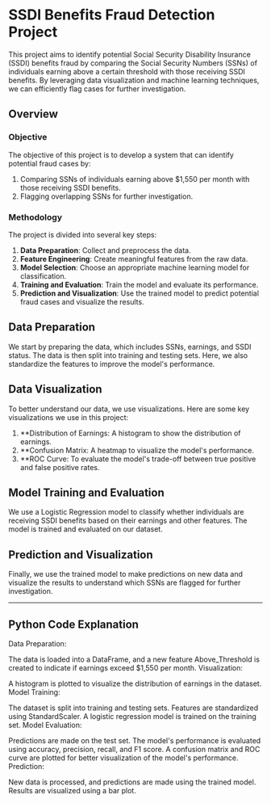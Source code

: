 # SSDI Benefits Fraud Detection Project

This project aims to identify potential Social Security Disability Insurance (SSDI) benefits fraud by comparing the Social Security Numbers (SSNs) of individuals earning above a certain threshold with those receiving SSDI benefits. By leveraging data visualization and machine learning techniques, we can efficiently flag cases for further investigation.

## Overview

### Objective

The objective of this project is to develop a system that can identify potential fraud cases by:
1. Comparing SSNs of individuals earning above $1,550 per month with those receiving SSDI benefits.
2. Flagging overlapping SSNs for further investigation.

### Methodology

The project is divided into several key steps:
1. **Data Preparation**: Collect and preprocess the data.
2. **Feature Engineering**: Create meaningful features from the raw data.
3. **Model Selection**: Choose an appropriate machine learning model for classification.
4. **Training and Evaluation**: Train the model and evaluate its performance.
5. **Prediction and Visualization**: Use the trained model to predict potential fraud cases and visualize the results.

## Data Preparation

We start by preparing the data, which includes SSNs, earnings, and SSDI status. The data is then split into training and testing sets. Here, we also standardize the features to improve the model's performance.

## Data Visualization  

To better understand our data, we use visualizations. Here are some key visualizations we use in this project:  
1. **Distribution of Earnings: A histogram to show the distribution of earnings.
2. **Confusion Matrix: A heatmap to visualize the model's performance.
3. **ROC Curve: To evaluate the model's trade-off between true positive and false positive rates.

## Model Training and Evaluation  

We use a Logistic Regression model to classify whether individuals are receiving SSDI benefits based on their earnings and other features. The model is trained and evaluated on our dataset.

## Prediction and Visualization  

Finally, we use the trained model to make predictions on new data and visualize the results to understand which SSNs are flagged for further investigation.

---

## Python Code Explanation  

Data Preparation:

The data is loaded into a DataFrame, and a new feature Above_Threshold is created to indicate if earnings exceed $1,550 per month.
Visualization:

A histogram is plotted to visualize the distribution of earnings in the dataset.
Model Training:

The dataset is split into training and testing sets.
Features are standardized using StandardScaler.
A logistic regression model is trained on the training set.
Model Evaluation:

Predictions are made on the test set.
The model's performance is evaluated using accuracy, precision, recall, and F1 score.
A confusion matrix and ROC curve are plotted for better visualization of the model's performance.
Prediction:

New data is processed, and predictions are made using the trained model.
Results are visualized using a bar plot.

